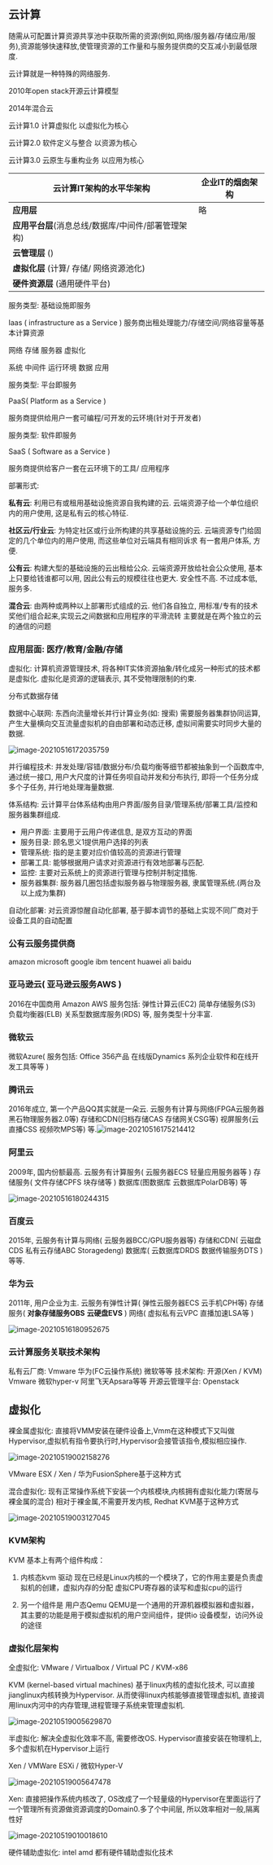 ## 云计算

随需从可配置计算资源共享池中获取所需的资源(例如,网络/服务器/存储应用/服务),资源能够快速释放,使管理资源的工作量和与服务提供商的交互减小到最低限度.

云计算就是一种特殊的网络服务.

2010年open stack开源云计算模型

2014年混合云

云计算1.0 计算虚拟化 以虚拟化为核心

云计算2.0 软件定义与整合 以资源为核心

云计算3.0 云原生与重构业务 以应用为核心

| 云计算IT架构的水平华架构                            | 企业IT的烟囱架构 |
| --------------------------------------------------- | ---------------- |
| **应用层**                                          | 略               |
| **应用平台层**(消息总线/数据库/中间件/部署管理架构) |                  |
| **云管理层** ()                                     |                  |
| **虚拟化层** (计算/ 存储/ 网络资源池化)             |                  |
| **硬件资源层** (通用硬件平台)                       |                  |





服务类型: 基础设施即服务

Iaas ( infrastructure as a Service ) 服务商出租处理能力/存储空间/网络容量等基本计算资源

网络 存储 服务器 虚拟化

系统 中间件 运行环境 数据 应用



服务类型: 平台即服务

PaaS( Platform as a Service )

服务商提供给用户一套可编程/可开发的云环境(针对于开发者)



服务类型: 软件即服务

SaaS ( Software as a Service )

服务商提供给客户一套在云环境下的工具/ 应用程序



部署形式: 

**私有云**: 利用已有或租用基础设施资源自我构建的云. 云端资源子给一个单位组织内的用户使用, 这是私有云的核心特征. 

**社区云/行业云**: 为特定社区或行业所构建的共享基础设施的云. 云端资源专门给固定的几个单位内的用户使用, 而这些单位对云端具有相同诉求
有一套用户体系, 方便.

**公有云**: 构建大型的基础设施的云出租给公众. 云端资源开放给社会公众使用, 基本上只要给钱谁都可以用, 因此公有云的规模往往也更大.
安全性不高.
不过成本低, 服务多.

**混合云**: 由两种或两种以上部署形式组成的云. 他们各自独立, 用标准/专有的技术奖他们组合起来,实现云之间数据和应用程序的平滑流转
主要就是在两个独立的云的通信的问题



### 应用层面: 医疗/教育/金融/存储





虚拟化: 计算机资源管理技术, 将各种IT实体资源抽象/转化成另一种形式的技术都是虚拟化. 虚拟化是资源的逻辑表示, 其不受物理限制的约束.



分布式数据存储

数据中心联网: 东西向流量增长并行计算业务(如: 搜索) 需要服务器集群协同运算, 产生大量横向交互流量虚拟机的自由部署和动态迁移, 虚拟间需要实时同步大量的数据. 

![image-20210516172035759](../static/%E4%BA%91%E8%AE%A1%E7%AE%97%E5%9F%BA%E7%A1%80/image-20210516172035759.png)



并行编程技术: 并发处理/容错/数据分布/负载均衡等细节都被抽象到一个函数库中, 通过统一接口, 用户大尺度的计算任务呗自动并发和分布执行, 即将一个任务分成多个子任务, 并行地处理海量数据.

体系结构: 云计算平台体系结构由用户界面/服务目录/管理系统/部署工具/监控和服务器集群组成. 

* 用户界面: 主要用于云用户传递信息, 是双方互动的界面
* 服务目录: 顾名思义1提供用户选择的列表
* 管理系统: 指的是主要对应价值较高的资源进行管理
* 部署工具: 能够根据用户请求对资源进行有效地部署与匹配.
* 监控: 主要对云系统上的资源进行管理与控制并制定措施.
* 服务器集群: 服务器几圈包括虚拟服务器与物理服务器, 隶属管理系统.(两台及以上成为集群)

自动化部署: 对云资源惊醒自动化部署, 基于脚本调节的基础上实现不同厂商对于设备工具的自动配置



### 公有云服务提供商

amazon microsoft google ibm 
tencent huawei ali baidu 

### 亚马逊云( 亚马逊云服务AWS )

2016在中国商用
Amazon AWS 服务包括: 弹性计算云(EC2)  简单存储服务(S3)  负载均衡器(ELB)  关系型数据库服务(RDS) 等, 服务类型十分丰富. 



### 微软云

微软Azure( 服务包括: Office 356产品  在线版Dynamics 系列企业软件和在线开发工具等等 )



### 腾讯云

2016年成立, 第一个产品QQ其实就是一朵云. 云服务有计算与网络(FPGA云服务器  黑石物理服务器2.0等)  存储和CDN(归档存储CAS 存储网关CSG等)  视屏服务(云直播CSS  视频吹MPS等) 等.![image-20210516175214412](../static/%E4%BA%91%E8%AE%A1%E7%AE%97%E5%9F%BA%E7%A1%80/image-20210516175214412.png)



### 阿里云

2009年, 国内份额最高. 云服务有计算服务( 云服务器ECS 轻量应用服务器等 )  存储服务( 文件存储CPFS 块存储等 )  数据库(图数据库 云数据库PolarDB等) 等  

![image-20210516180244315](../static/%E4%BA%91%E8%AE%A1%E7%AE%97%E5%9F%BA%E7%A1%80/image-20210516180244315.png)

### 百度云

2015年, 云服务有计算与网络( 云服务器BCC/GPU服务器等) 存储和CDN( 云磁盘CDS 私有云存储ABC Storagedeng) 数据库( 云数据库DRDS 数据传输服务DTS ) 等等.



### 华为云

2011年, 用户企业为主. 云服务有弹性计算( 弹性云服务器ECS 云手机CPH等) 存储服务( **对象存储服务OBS** **云硬盘EVS** ) 网络( 虚拟私有云VPC 直播加速LSA等 )

![image-20210516180952675](../static/%E4%BA%91%E8%AE%A1%E7%AE%97%E5%9F%BA%E7%A1%80/image-20210516180952675.png)





### 云计算服务关联技术架构

私有云厂商: Vmware 华为(FC云操作系统) 微软等等
技术架构: 开源(Xen  /  KVM) Vmware 微软hyper-v  阿里飞天Apsara等等
开源云管理平台: Openstack



## 虚拟化

裸金属虚拟化: 直接将VMM安装在硬件设备上,Vmm在这种模式下又叫做Hypervisor,虚拟机有指令要执行时,Hypervisor会接管该指令,模拟相应操作.

![image-20210519002158276](../static/%E4%BA%91%E8%AE%A1%E7%AE%97%E5%9F%BA%E7%A1%80/image-20210519002158276.png)

VMware ESX  /  Xen / 华为FusionSphere基于这种方式



混合虚拟化: 现有正常操作系统下安装一个内核模块,内核拥有虚拟化能力(寄居与裸金属的混合)  相对于裸金属,不需要开发内核, Redhat KVM基于这种方式

![image-20210519003127045](../static/%E4%BA%91%E8%AE%A1%E7%AE%97%E5%9F%BA%E7%A1%80/image-20210519003127045.png)



### KVM架构

KVM 基本上有两个组件构成：

1. 内核态kvm 驱动  现在已经是Linux内核的一个模块了，它的作用主要是负责虚拟机的创建，虚拟内存的分配 虚拟CPU寄存器的读写和虚拟cpu的运行

2. 另一个组件是 用户态Qemu  QEMU是一个通用的开源机器模拟器和虚拟器，其主要的功能是用于模拟虚拟机的用户空间组件，提供io 设备模型，访问外设的途径

### 虚拟化层架构

全虚拟化: VMware / Virtualbox / Virtual PC / KVM-x86

KVM (kernel-based virtual machines) 基于linux内核的虚拟化技术, 可以直接jianglinux内核转换为Hypervisor. 从而使得linux内核能够直接管理虚拟机, 直接调用linux内河中的内存管理,进程管理子系统来管理虚拟机.

![image-20210519005629870](../static/%E4%BA%91%E8%AE%A1%E7%AE%97%E5%9F%BA%E7%A1%80/image-20210519005629870.png)

半虚拟化:  解决全虚拟化效率不高, 需要修改OS. Hypervisor直接安装在物理机上, 多个虚拟机在Hypervisor上运行

Xen / VMWare ESXi / 微软Hyper-V

![image-20210519005647478](../static/%E4%BA%91%E8%AE%A1%E7%AE%97%E5%9F%BA%E7%A1%80/image-20210519005647478.png)

Xen: 直接把操作系统内核改了, OS改成了一个轻量级的Hypervisor在里面运行了一个管理所有资源做资源调度的Domain0.多了个中间层, 所以效率相对一般,隔离性好

![image-20210519010018610](../static/%E4%BA%91%E8%AE%A1%E7%AE%97%E5%9F%BA%E7%A1%80/image-20210519010018610.png)

硬件辅助虚拟化:  intel amd 都有硬件辅助虚拟化技术